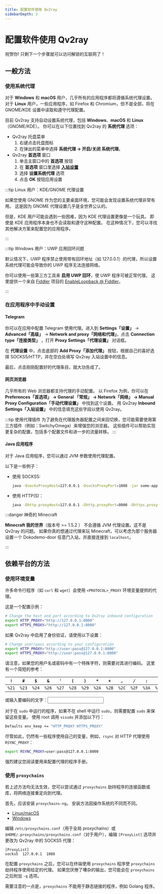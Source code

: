 ```yaml
---
title: 配置软件使用 Qv2ray
sidebarDepth: 3
---
```


# 配置软件使用 Qv2ray

祝贺你! 只剩下一个步骤就可以访问解锁的互联网了！

## 一般方法

### 使用系统代理

对于 **Windows** 和 **macOS** 用户，几乎所有的应用程序都将遵循系统代理设置。 对于 **Linux** 用户，一些应用程序，如 Firefox 和 Chromium，但不是全部，将在 GNOME/KDE 设置中读取和遵守代理配置。

目前 Qv2ray 支持自动设置系统代理，包括 **Windows**、**macOS** 和 **Linux**（GNOME/KDE）。 你可以在以下位置找到 Qv2ray 的 **系统代理** 选项：

- Qv2ray 托盘菜单
  1. 右键点击托盘图标
  2. 在弹出的菜单中选择 **系统代理 -> 开启/关闭 系统代理**。
- Qv2ray **首选项** 窗口
  1. 单击主窗口中的 **首选项** 按钮
  2. 在 **首选项** 窗口里选择 **[入站设置](qv2ray://open/preference/inbound)**
  3. 选择 **设置系统代理** 选项
  4. 点击 **OK** 按钮应用设置

:::tip Linux 用户：KDE/GNOME 代理设置

如果您使用 GNOME 作为您的主要桌面环境，您可能会发现设置系统代理非常有用。 这是因为 GNOME 代理设置几乎是全世界公认的。

但是，KDE 用户可能会遇到一些困难，因为 KDE 代理设置更像是一个玩具。 即使是 KDE 应用程序本身也不会读取和遵守这种配置。 在这种情况下，您可以寻找其他解决方案来配置您的应用程序。

:::

:::tip Windows 用户：UWP 应用回环问题

默认情况下，UWP 程序禁止使用带有回环地址（如 127.0.0.1）的代理，所以设置系统代理可能会导致你的 UWP 程序无法连接网络。

你可以使用一些第三方工具来 **启用 UWP 回环**，使 UWP 程序可被正常代理。
这里提供一个来自 [Fiddler](https://www.telerik.com/fiddler) 项目的 [EnableLoopback @ Fiddler](/EnableLoopback.zip)。

:::

### 在应用程序中手动设置

#### Telegram

你可以在应用中配置 Telegram 使用代理。进入到 **Settings「设置」** -> **Advanced「高级」** -> **Network and proxy「网络和代理」**，点击 **Connection type「连接类型」** ，打开 **Proxy Settings「代理设置」** 对话框。

在 **代理设置** 中，点击底部的 **Add Proxy「添加代理」** 按钮，根据自己的喜好选择 SOCKS5/HTTP，并在空白处填写 Qv2ray 入站设置中的信息。

最后，点击刚刚配置好的代理条目，就大功告成了。

#### 网页浏览器

几乎所有的 Web 浏览器都支持代理的手动配置。 以 Firefox 为例，你可以在 **Preferences「首选项」 -> General 「常规」 -> Network「网络」 -> Manual Proxy Configuration「手动代理设置」** 中找到这个设置。 用 Qv2ray **Inbound Settings「入站设置」** 中的信息填充这些字段以使用 Qv2ray。

:::tip 使用代理插件
为了避免在代理服务器配置之间来回切换，您可能需要使用第三方插件（例如：SwitchyOmega）来增强您的浏览器。 这些插件可以帮助实现更复杂的配置，包括多个配置文件和进一步的流量转移。
:::

#### Java 应用程序

对于 Java 应用程序，您可以通过 JVM 参数使用代理配置。

以下是一些例子：

- 使用 SOCKS5:
  ```bash
  java -DsocksProxyHost=127.0.0.1 -DsocksProxyPort=1088 -jar some-application.jar
  ```
- 使用 HTTP(S)：
  ```bash
  java -Dhttp.proxyHost=127.0.0.1 -Dhttp.proxyPort=8000 -Dhttps.proxyHost=127.0.0.1 -Dhttps.proxyPort=8000 -jar some-application.jar
  ```

:::danger 神奇的 Minecraft

 **Minecraft 我的世界**（版本号 >= 1.5.2 ） 不会遵循 JVM 代理设置。这不是 Qv2ray 的问题。 如果你真的想通过代理来玩 Minecraft，可以考虑为那个服务器设置一个 Dokodemo-door 任意门入站，并直接连接到 `localhost`。

:::

## 依赖平台的方法

### 使用环境变量

许多命令行程序（如 `curl` 和 `wget`）会使用 `<PROTOCOL>_PROXY` 环境变量提供的代理。

这是一个配置示例：

```bash
# Change the host and port according to Qv2ray inbound configuration
export HTTP_PROXY="http://127.0.0.1:8000"
export HTTPS_PROXY="http://127.0.0.1:8000"
```

如果 Qv2ray 中启用了身份验证，请使用以下设置：

```bash
# Change user/pass according to your configuration
export HTTP_PROXY="http://user:pass@127.0.0.1:8000"
export HTTPS_PROXY="http://user:pass@127.0.0.1:8000"
```

请注意，如果您的用户名或密码中有一个特殊字符，则需要对其进行编码。 这里有一个简短的参考：

| `!`   | `#`   | `$`   | `&`   | `'`   | `(`   | `)`   | `*`   | `+`   | `,`   | `/`   | `:`   | `;`   | `=`   | `?`   | `@`   | `[`   | `]`   |
| ----- | ----- | ----- | ----- | ----- | ----- | ----- | ----- | ----- | ----- | ----- | ----- | ----- | ----- | ----- | ----- | ----- | ----- |
| `%21` | `%23` | `%24` | `%26` | `%27` | `%28` | `%29` | `%2A` | `%2B` | `%2C` | `%2F` | `%3A` | `%3B` | `%3D` | `%3F` | `%40` | `%5B` | `%5D` |

或输入要编码的文字：<input v-model="input">

<template v-if="input">
  编码后的文字：<code>{{ escaped }}</code>
</template>

对于在 `sudo` 中运行的程序，如果不在 shell 中运行 `sudo`，则需要配置 `sudo` 来保留这些变量。 使用 root 调用 `visudo` 并添加以下行：

```bash
Defaults env_keep += "HTTP_PROXY HTTPS_PROXY"
```

尽管如此，仍然有一些程序使用自己的变量，例如，`rsync` 对 HTTP 代理使用 `RSYNC_PROXY`：

```bash
export RSYNC_PROXY=user:pass@127.0.0.1:8000
```

强烈建议您阅读要用来配置代理的程序手册。

### 使用 `proxychains`

若上述方法均无法生效，您可以尝试通过 `proxychains` 劫持程序的连接函数或库，将网络连接重定向到代理。

首先，应该安装 `proxychains-ng`。 安装方法因操作系统的不同而不同。

- [Linux/macOS](https://github.com/rofl0r/proxychains-ng)
- [Windows](https://github.com/shunf4/proxychains-windows)

编辑 `/etc/proxychains.conf`（用于全局 proxychains）或 `$HOME/.proxychains/proxychains.conf`（对于用户），编辑 `[ProxyList]` 选项并更改为 Qv2ray 中的 SOCKS5 代理：

```
[ProxyList]
socks5  127.0.0.1  1088
```

在配置 `proxychains` 之后，您可以在终端使用 `proxychains` 程序使 `proxychains` 劫持程序使用给定的代理。 如果您厌倦了嘈杂的输出，您可能会在 `proxychains` 之后附加 `-q` 选项。

需要注意的一点是，`proxychains` 不能用于静态链接的程序，例如 Golang 程序。

<script>
export default {
  data: () => ({
    input: ''
  }),
  computed: {
    escaped() {
      return encodeURIComponent(this.input)
    }
  }
}
</script>

